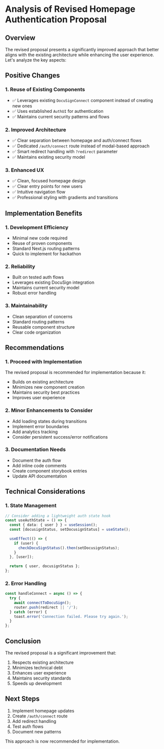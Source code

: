 # Analysis of Revised Homepage Authentication Proposal

## Overview
The revised proposal presents a significantly improved approach that better aligns with the existing architecture while enhancing the user experience. Let's analyze the key aspects:

## Positive Changes

### 1. Reuse of Existing Components
- ✅ Leverages existing `DocuSignConnect` component instead of creating new ones
- ✅ Uses established `AuthUI` for authentication
- ✅ Maintains current security patterns and flows

### 2. Improved Architecture
- ✅ Clear separation between homepage and auth/connect flows
- ✅ Dedicated `/auth/connect` route instead of modal-based approach
- ✅ Smart redirect handling with `?redirect` parameter
- ✅ Maintains existing security model

### 3. Enhanced UX
- ✅ Clean, focused homepage design
- ✅ Clear entry points for new users
- ✅ Intuitive navigation flow
- ✅ Professional styling with gradients and transitions

## Implementation Benefits

### 1. Development Efficiency
- Minimal new code required
- Reuse of proven components
- Standard Next.js routing patterns
- Quick to implement for hackathon

### 2. Reliability
- Built on tested auth flows
- Leverages existing DocuSign integration
- Maintains current security model
- Robust error handling

### 3. Maintainability
- Clean separation of concerns
- Standard routing patterns
- Reusable component structure
- Clear code organization

## Recommendations

### 1. Proceed with Implementation
The revised proposal is recommended for implementation because it:
- Builds on existing architecture
- Minimizes new component creation
- Maintains security best practices
- Improves user experience

### 2. Minor Enhancements to Consider
- Add loading states during transitions
- Implement error boundaries
- Add analytics tracking
- Consider persistent success/error notifications

### 3. Documentation Needs
- Document the auth flow
- Add inline code comments
- Create component storybook entries
- Update API documentation

## Technical Considerations

### 1. State Management
```typescript
// Consider adding a lightweight auth state hook
const useAuthState = () => {
  const { data: { user } } = useSession();
  const [docusignStatus, setDocusignStatus] = useState();
  
  useEffect(() => {
    if (user) {
      checkDocuSignStatus().then(setDocusignStatus);
    }
  }, [user]);
  
  return { user, docusignStatus };
};
```

### 2. Error Handling
```typescript
const handleConnect = async () => {
  try {
    await connectToDocuSign();
    router.push(redirect || '/');
  } catch (error) {
    toast.error('Connection failed. Please try again.');
  }
};
```

## Conclusion
The revised proposal is a significant improvement that:
1. Respects existing architecture
2. Minimizes technical debt
3. Enhances user experience
4. Maintains security standards
5. Speeds up development

## Next Steps
1. Implement homepage updates
2. Create `/auth/connect` route
3. Add redirect handling
4. Test auth flows
5. Document new patterns

This approach is now recommended for implementation. 